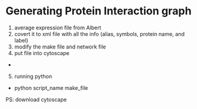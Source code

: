 # Generating Protein Interaction graph
1. average expression file from Albert
2. covert it to xml file with all the info (alias, symbols, protein name, and label)
3. modify the make file and network file
4. put file into cytoscape 
  - 
5. running python
- python script_name make_file


PS: download cytoscape
